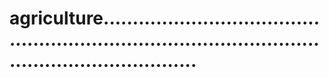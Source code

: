 # agriculture..........................................................................................................................